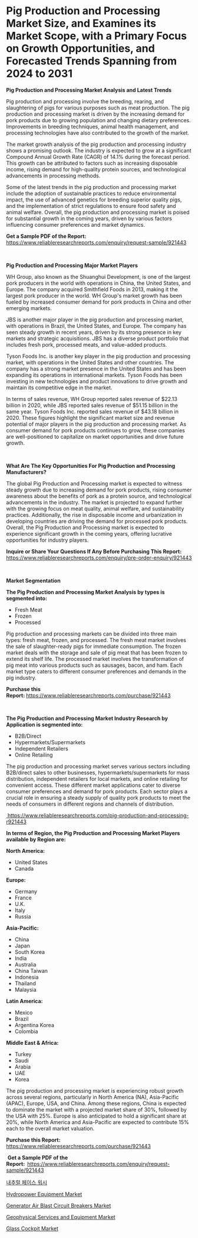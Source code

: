 <p><h1>Pig Production and Processing Market Size, and Examines its Market Scope, with a Primary Focus on Growth Opportunities, and Forecasted Trends Spanning from 2024 to 2031</h1></p><p><strong>Pig Production and Processing Market Analysis and Latest Trends</strong></p>
<p><p>Pig production and processing involve the breeding, rearing, and slaughtering of pigs for various purposes such as meat production. The pig production and processing market is driven by the increasing demand for pork products due to growing population and changing dietary preferences. Improvements in breeding techniques, animal health management, and processing technologies have also contributed to the growth of the market.</p><p>The market growth analysis of the pig production and processing industry shows a promising outlook. The industry is expected to grow at a significant Compound Annual Growth Rate (CAGR) of 14.1% during the forecast period. This growth can be attributed to factors such as increasing disposable income, rising demand for high-quality protein sources, and technological advancements in processing methods.</p><p>Some of the latest trends in the pig production and processing market include the adoption of sustainable practices to reduce environmental impact, the use of advanced genetics for breeding superior quality pigs, and the implementation of strict regulations to ensure food safety and animal welfare. Overall, the pig production and processing market is poised for substantial growth in the coming years, driven by various factors influencing consumer preferences and market dynamics.</p></p>
<p><strong>Get a Sample PDF of the Report:&nbsp;</strong> <a href="https://www.reliableresearchreports.com/enquiry/request-sample/921443">https://www.reliableresearchreports.com/enquiry/request-sample/921443</a></p>
<p>&nbsp;</p>
<p><strong>Pig Production and Processing Major Market Players</strong></p>
<p><p>WH Group, also known as the Shuanghui Development, is one of the largest pork producers in the world with operations in China, the United States, and Europe. The company acquired Smithfield Foods in 2013, making it the largest pork producer in the world. WH Group's market growth has been fueled by increased consumer demand for pork products in China and other emerging markets.</p><p>JBS is another major player in the pig production and processing market, with operations in Brazil, the United States, and Europe. The company has seen steady growth in recent years, driven by its strong presence in key markets and strategic acquisitions. JBS has a diverse product portfolio that includes fresh pork, processed meats, and value-added products.</p><p>Tyson Foods Inc. is another key player in the pig production and processing market, with operations in the United States and other countries. The company has a strong market presence in the United States and has been expanding its operations in international markets. Tyson Foods has been investing in new technologies and product innovations to drive growth and maintain its competitive edge in the market.</p><p>In terms of sales revenue, WH Group reported sales revenue of $22.13 billion in 2020, while JBS reported sales revenue of $51.15 billion in the same year. Tyson Foods Inc. reported sales revenue of $43.18 billion in 2020. These figures highlight the significant market size and revenue potential of major players in the pig production and processing market. As consumer demand for pork products continues to grow, these companies are well-positioned to capitalize on market opportunities and drive future growth.</p></p>
<p>&nbsp;</p>
<p><strong>What Are The Key Opportunities For Pig Production and Processing Manufacturers?</strong></p>
<p><p>The global Pig Production and Processing market is expected to witness steady growth due to increasing demand for pork products, rising consumer awareness about the benefits of pork as a protein source, and technological advancements in the industry. The market is projected to expand further with the growing focus on meat quality, animal welfare, and sustainability practices. Additionally, the rise in disposable income and urbanization in developing countries are driving the demand for processed pork products. Overall, the Pig Production and Processing market is expected to experience significant growth in the coming years, offering lucrative opportunities for industry players.</p></p>
<p><strong>Inquire or Share Your Questions If Any Before Purchasing This Report:</strong> <a href="https://www.reliableresearchreports.com/enquiry/pre-order-enquiry/921443">https://www.reliableresearchreports.com/enquiry/pre-order-enquiry/921443</a></p>
<p>&nbsp;</p>
<p><strong>Market Segmentation</strong></p>
<p><strong>The Pig Production and Processing Market Analysis by types is segmented into:</strong></p>
<p><ul><li>Fresh Meat</li><li>Frozen</li><li>Processed</li></ul></p>
<p><p>Pig production and processing markets can be divided into three main types: fresh meat, frozen, and processed. The fresh meat market involves the sale of slaughter-ready pigs for immediate consumption. The frozen market deals with the storage and sale of pig meat that has been frozen to extend its shelf life. The processed market involves the transformation of pig meat into various products such as sausages, bacon, and ham. Each market type caters to different consumer preferences and demands in the pig industry.</p></p>
<p><strong>Purchase this Report:&nbsp;</strong><a href="https://www.reliableresearchreports.com/purchase/921443">https://www.reliableresearchreports.com/purchase/921443</a></p>
<p>&nbsp;</p>
<p><strong>The Pig Production and Processing Market Industry Research by Application is segmented into:</strong></p>
<p><ul><li>B2B/Direct</li><li>Hypermarkets/Supermarkets</li><li>Independent Retailers</li><li>Online Retailing</li></ul></p>
<p><p>The pig production and processing market serves various sectors including B2B/direct sales to other businesses, hypermarkets/supermarkets for mass distribution, independent retailers for local markets, and online retailing for convenient access. These different market applications cater to diverse consumer preferences and demand for pork products. Each sector plays a crucial role in ensuring a steady supply of quality pork products to meet the needs of consumers in different regions and channels of distribution.</p></p>
<p><a href="https://www.reliableresearchreports.com/pig-production-and-processing-r921443">&nbsp;https://www.reliableresearchreports.com/pig-production-and-processing-r921443</a></p>
<p><strong>In terms of Region, the Pig Production and Processing Market Players available by Region are:</strong></p>
<p>
    <p> <strong> North America: </strong>
        <ul>
            <li>United States</li>
            <li>Canada</li>
        </ul>
        </p> 
    <p> <strong> Europe: </strong>
        <ul>
            <li>Germany</li>
            <li>France</li>
            <li>U.K.</li>
            <li>Italy</li>
            <li>Russia</li>
        </ul>
        </p> 
    <p> <strong> Asia-Pacific: </strong>
        <ul>
            <li>China</li>
            <li>Japan</li>
            <li>South Korea</li>
            <li>India</li>
            <li>Australia</li>
            <li>China Taiwan</li>
            <li>Indonesia</li>
            <li>Thailand</li>
            <li>Malaysia</li>
        </ul>
        </p> 
    <p> <strong> Latin America: </strong>
        <ul>
            <li>Mexico</li>
            <li>Brazil</li>
            <li>Argentina Korea</li>
            <li>Colombia</li>
        </ul>
        </p> 
    <p> <strong> Middle East & Africa: </strong>
        <ul>
            <li>Turkey</li>
            <li>Saudi</li>
            <li>Arabia</li>
            <li>UAE</li>
            <li>Korea</li>
        </ul>
    </p>
    </p>
<p><p>The pig production and processing market is experiencing robust growth across several regions, particularly in North America (NA), Asia-Pacific (APAC), Europe, USA, and China. Among these regions, China is expected to dominate the market with a projected market share of 30%, followed by the USA with 25%. Europe is also anticipated to hold a significant share at 20%, while North America and Asia-Pacific are expected to contribute 15% each to the overall market valuation.</p></p>
<p><strong>Purchase this Report: </strong><a href="https://www.reliableresearchreports.com/purchase/921443">https://www.reliableresearchreports.com/purchase/921443</a></p>
<p>&nbsp;<strong>Get a Sample PDF of the Report:&nbsp;&nbsp;</strong><a href="https://www.reliableresearchreports.com/enquiry/request-sample/921443">https://www.reliableresearchreports.com/enquiry/request-sample/921443</a></p>
<p><strong></strong></p>
<p><p><a href="https://github.com/PhilToryphy7876567/Market-Research-Report-List-1/blob/main/279446853611.md">내추럴 페이스 워시</a></p><p><a href="https://github.com/MyrtisWest1/Market-Research-Report-List-1/blob/main/hydropower-equipment-market.md">Hydropower Equipment Market</a></p><p><a href="https://www.linkedin.com/pulse/generator-air-blast-circuit-breakersnbspmarket-focuses-market-hwhac">Generator Air Blast Circuit Breakers Market</a></p><p><a href="https://www.linkedin.com/pulse/geophysical-services-equipment-market-outlook-industry-overview-yzv7f">Geophysical Services and Equipment Market</a></p><p><a href="https://github.com/LaceyZemlak1/Market-Research-Report-List-1/blob/main/glass-cockpit-market.md">Glass Cockpit Market</a></p></p>